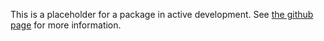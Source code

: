 This is a placeholder for a package in active development. See [the github page](https://github.com/chrbala/lmdb-leveldown) for more information.